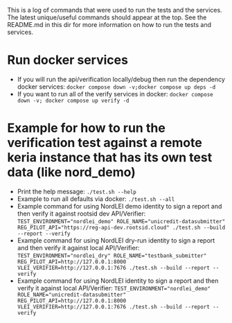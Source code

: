 This is a log of commands that were used to run the tests and the services.
The latest unique/useful commands should appear at the top.
See the README.md in this dir for more information on how to run the tests and services.

# Run docker services

- If you will run the api/verification locally/debug then run the dependency docker services:
  `docker compose down -v;docker compose up deps -d`
- If you want to run all of the verify services in docker:
  `docker compose down -v; docker compose up verify -d`

# Example for how to run the verification test against a remote keria instance that has its own test data (like nord_demo)
- Print the help message:
  `./test.sh --help`
- Example to run all defaults via docker:
  `./test.sh --all`
- Example command for using NordLEI demo identity to sign a report and then verify it against rootsid dev API/Verifier:
  `TEST_ENVIRONMENT="nordlei_demo" ROLE_NAME="unicredit-datasubmitter" REG_PILOT_API="https://reg-api-dev.rootsid.cloud" ./test.sh --build --report --verify`
- Example command for using NordLEI dry-run identity to sign a report and then verify it against local API/Verifier:
  `TEST_ENVIRONMENT="nordlei_dry" ROLE_NAME="testbank_submitter" REG_PILOT_API=http://127.0.0.1:8000 VLEI_VERIFIER=http://127.0.0.1:7676 ./test.sh --build --report --verify`
- Example command for using NordLEI identity to sign a report and then verify it against local API/Verifier:
  `TEST_ENVIRONMENT="nordlei_demo" ROLE_NAME="unicredit-datasubmitter" REG_PILOT_API=http://127.0.0.1:8000 VLEI_VERIFIER=http://127.0.0.1:7676 ./test.sh --build --report --verify`
